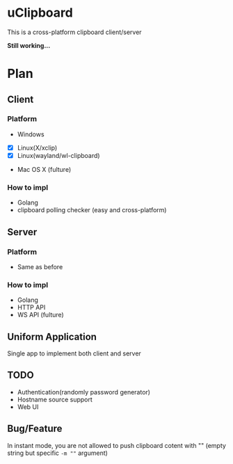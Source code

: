 # uClipboard
This is a cross-platform clipboard client/server

**Still working...**

# Plan
## Client 
### Platform
- Windows
- [x] Linux(X/xclip)
- [x] Linux(wayland/wl-clipboard)

- Mac OS X (fulture)

### How to impl
- Golang 
- clipboard polling checker (easy and cross-platform)

## Server
### Platform
- Same as before 
### How to impl
- Golang
- HTTP API
- WS API (fulture)

## Uniform Application
Single app to implement both client and server

## TODO
- Authentication(randomly password generator)
- Hostname source support
- Web UI
## Bug/Feature
In instant mode, you are not allowed to push clipboard cotent with "" (empty string but specific `-m ""` argument)
